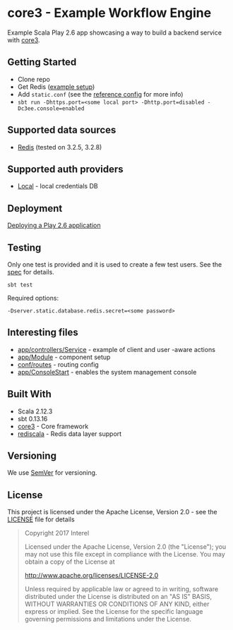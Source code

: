 # core3 - Example Workflow Engine

Example Scala Play 2.6 app showcasing a way to build a backend service with [core3](https://github.com/Interel-Group/core3).

## Getting Started
* Clone repo
* Get Redis ([example setup](https://github.com/Interel-Group/core3/wiki/Example-Redis-Setup-(Ubuntu)))
* Add ```static.conf``` (see the [reference config](conf/static_ref.conf) for more info)
* ```sbt run -Dhttps.port=<some local port> -Dhttp.port=disabled -Dc3ee.console=enabled```

## Supported data sources
* [Redis](https://redis.io/) (tested on 3.2.5, 3.2.8)

## Supported auth providers
* [Local](https://github.com/Interel-Group/core3/wiki) - local credentials DB

## Deployment

[Deploying a Play 2.6 application](https://www.playframework.com/documentation/2.6.x/Production)

## Testing
Only one test is provided and it is used to create a few test users. See the [spec](test/core3_example_engine/test/ExampleInitSpec.scala) for details.

```
sbt test
```
Required options:
```
-Dserver.static.database.redis.secret=<some password>
```

## Interesting files
* [app/controllers/Service](app/controllers/Service.scala) - example of client and user -aware actions
* [app/Module](app/Module.scala) - component setup
* [conf/routes](conf/routes) - routing config
* [app/ConsoleStart](app/ConsoleStart.scala) - enables the system management console

## Built With
* Scala 2.12.3
* sbt 0.13.16
* [core3](https://github.com/Interel-Group/core3) - Core framework
* [rediscala](https://github.com/etaty/rediscala) - Redis data layer support

## Versioning
We use [SemVer](http://semver.org/) for versioning.

## License
This project is licensed under the Apache License, Version 2.0 - see the [LICENSE](LICENSE) file for details

> Copyright 2017 Interel
>
> Licensed under the Apache License, Version 2.0 (the "License");
> you may not use this file except in compliance with the License.
> You may obtain a copy of the License at
>
> http://www.apache.org/licenses/LICENSE-2.0
>
> Unless required by applicable law or agreed to in writing, software
> distributed under the License is distributed on an "AS IS" BASIS,
> WITHOUT WARRANTIES OR CONDITIONS OF ANY KIND, either express or implied.
> See the License for the specific language governing permissions and
> limitations under the License.
